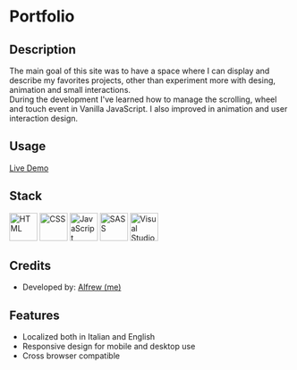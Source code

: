 # Portfolio

## Description

The main goal of this site was to have a space where I can display and describe my favorites projects, other than experiment more with desing, animation and small interactions.<br/>
During the development I've learned how to manage the scrolling, wheel and touch event in Vanilla JavaScript. I also improved in animation and user interaction design.

## Usage

<a href="https://alfrew.github.io/portfolio/">Live Demo</a>

## Stack

<img src="https://github.com/Alfrew/Alfrew/assets/102723851/5efa3f67-1fd9-4970-908b-fc8db8999201" alt="HTML" width="50" height="50">
<img src="https://github.com/Alfrew/Alfrew/assets/102723851/42db0b32-25fb-4e7c-b9e0-9808c8052fb2" alt="CSS" width="50" height="50">
<img src="https://github.com/Alfrew/Alfrew/assets/102723851/54d9510e-1746-4ab9-a4e4-35356d0dd517" alt="JavaScript" width="50" height="50">
<img src="https://github.com/Alfrew/Alfrew/assets/102723851/43970318-cb81-4763-8de0-4f3a51d23cde" alt="SASS" width="50" height="50">
<img src="https://github.com/Alfrew/Alfrew/assets/102723851/602dced6-47d9-4fba-952f-4ab563e76f82" alt="Visual Studio Code" width="50" height="50">

## Credits

- Developed by: <a href="https://github.com/Alfrew">Alfrew (me)</a>

## Features

- Localized both in Italian and English
- Responsive design for mobile and desktop use
- Cross browser compatible
